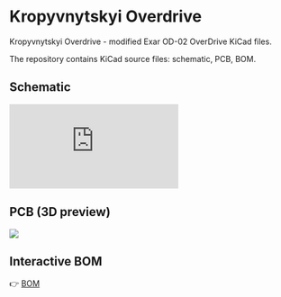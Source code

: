 # Kropyvnytskyi Overdrive

Kropyvnytskyi Overdrive - modified Exar OD-02 OverDrive KiCad files.

The repository contains KiCad source files: schematic, PCB, BOM.

## Schematic

![Schematic PDF](https://github.com/vitaliy-bobrov/bat/blob/main/assets/schematic.pdf)

## PCB (3D preview)

![](https://github.com/vitaliy-bobrov/bat/blob/main/assets/pcb.png)

## Interactive BOM

👉 [BOM](https://vitaliy-bobrov.github.io/kropyvnytskyi-overdrive/)

